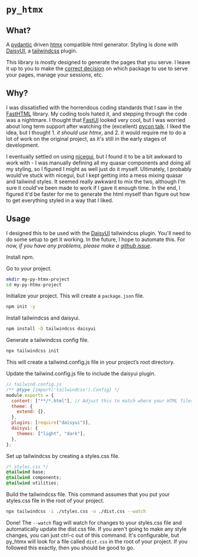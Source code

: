 # `py_htmx`

## What?

A [pydantic](https://pydantic-docs.helpmanual.io/) driven [htmx](https://htmx.org/) compatible html generator.
Styling is done with [DaisyUI](https://daisyui.com/), a [tailwindcss](https://tailwindcss.com/) plugin.

This library is mostly designed to generate the pages that you serve.
I leave it up to you to make the [correct decision](https://fastapi.tiangolo.com/) on which package to use to serve your pages, manage your sessions, etc.

## Why?

I was dissatisfied with the horrendous coding standards that I saw in the [FastHTML](https://fastht.ml/) library.
My coding tools hated it, and stepping through the code was a nightmare.
I thought that [FastUI](https://github.com/pydantic/fastui/) looked very cool, but I was worried about long term support after watching the (excellent) [pycon talk](https://www.youtube.com/watch?v=CNYXGVAEPxY).
I liked the idea, but I thought 1. _it should use htmx_, and 2. it would require me to do a lot of work on the original project, as it's still in the early stages of development.

I eventually settled on using [nicegui](https://nicegui.io/), but I found it to be a bit awkward to work with - I was manually defining all my quasar components and doing all my styling, so I figured I might as well just do it myself.
Ultimately, I probably would've stuck with nicegui, but I kept getting into a mess mixing quasar and tailwind styles.
It seemed really awkward to mix the two, although I'm sure it could've been made to work if I gave it enough time.
In the end, I figured it'd be faster for me to generate the html myself than figure out how to get everything styled in a way that I liked.

## Usage

I designed this to be used with the [DaisyUI](https://daisyui.com/) tailwindcss plugin.
You'll need to do some setup to get it working.
In the future, I hope to automate this.
For now, _if you have any problems, please make a [github issue](https://github.com/RBrearton/py-htmx/issues)_.

Install npm.

Go to your project.

```bash
mkdir my-py-htmx-project
cd my-py-htmx-project
```

Initialize your project.
This will create a `package.json` file.

```bash
npm init -y
```

Install tailwindcss and daisyui.

```bash
npm install -D tailwindcss daisyui
```

Generate a tailwindcss config file.

```bash
npx tailwindcss init
```

This will create a tailwind.config.js file in your project’s root directory.

Update the tailwind.config.js file to include the daisyui plugin.

```javascript
// tailwind.config.js
/** @type {import('tailwindcss').Config} */
module.exports = {
  content: ["**/*.html"], // Adjust this to match where your HTML files are located
  theme: {
    extend: {},
  },
  plugins: [require("daisyui")],
  daisyui: {
    themes: ["light", "dark"],
  },
};
```

Set up tailwindcss by creating a styles.css file.

```css
/* styles.css */
@tailwind base;
@tailwind components;
@tailwind utilities;
```

Build the tailwindcss file.
This command assumes that you put your styles.css file in the root of your project.

```bash
npx tailwindcss -i ./styles.css -o ./dist.css --watch
```

Done!
The `--watch` flag will watch for changes to your styles.css file and automatically update the dist.css file.
If you aren't going to make any style changes, you can just ctrl-c out of this command.
It's configurable, but py_htmx will look for a file called `dist.css` in the root of your project.
If you followed this exactly, then you should be good to go.
